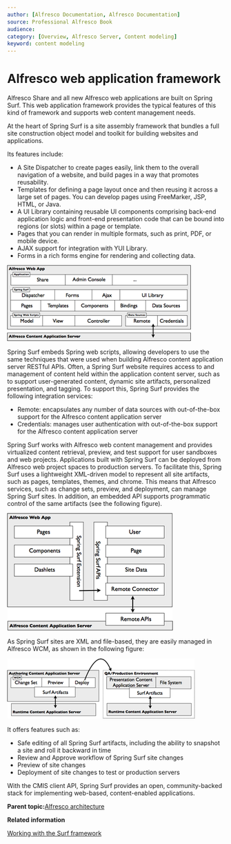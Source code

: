 ```yaml
---
author: [Alfresco Documentation, Alfresco Documentation]
source: Professional Alfresco Book
audience: 
category: [Overview, Alfresco Server, Content modeling]
keyword: content modeling
---
```


# Alfresco web application framework

Alfresco Share and all new Alfresco web applications are built on Spring Surf. This web application framework provides the typical features of this kind of framework and supports web content management needs.

At the heart of Spring Surf is a site assembly framework that bundles a full site construction object model and toolkit for building websites and applications.

Its features include:

-   A Site Dispatcher to create pages easily, link them to the overall navigation of a website, and build pages in a way that promotes reusability.
-   Templates for defining a page layout once and then reusing it across a large set of pages. You can develop pages using FreeMarker, JSP, HTML, or Java.
-   A UI Library containing reusable UI components comprising back-end application logic and front-end presentation code that can be bound into regions \(or slots\) within a page or template.
-   Pages that you can render in multiple formats, such as print, PDF, or mobile device.
-   AJAX support for integration with YUI Library.
-   Forms in a rich forms engine for rendering and collecting data.

![](../images/2-14.png)

Spring Surf embeds Spring web scripts, allowing developers to use the same techniques that were used when building Alfresco content application server RESTful APIs. Often, a Spring Surf website requires access to and management of content held within the application content server, such as to support user-generated content, dynamic site artifacts, personalized presentation, and tagging. To support this, Spring Surf provides the following integration services:

-   Remote: encapsulates any number of data sources with out-of-the-box support for the Alfresco content application server
-   Credentials: manages user authentication with out-of-the-box support for the Alfresco content application server

Spring Surf works with Alfresco web content management and provides virtualized content retrieval, preview, and test support for user sandboxes and web projects. Applications built with Spring Surf can be deployed from Alfresco web project spaces to production servers. To facilitate this, Spring Surf uses a lightweight XML-driven model to represent all site artifacts, such as pages, templates, themes, and chrome. This means that Alfresco services, such as change sets, preview, and deployment, can manage Spring Surf sites. In addition, an embedded API supports programmatic control of the same artifacts \(see the following figure\).

![](../images/2-15.png)

As Spring Surf sites are XML and file-based, they are easily managed in Alfresco WCM, as shown in the following figure:

![](../images/2-16.png)

It offers features such as:

-   Safe editing of all Spring Surf artifacts, including the ability to snapshot a site and roll it backward in time
-   Review and Approve workflow of Spring Surf site changes
-   Preview of site changes
-   Deployment of site changes to test or production servers

With the CMIS client API, Spring Surf provides an open, community-backed stack for implementing web-based, content-enabled applications.

**Parent topic:**[Alfresco architecture](../concepts/alfresco-arch-about.md)

**Related information**  


[Working with the Surf framework](surf-fwork-intro.md)

